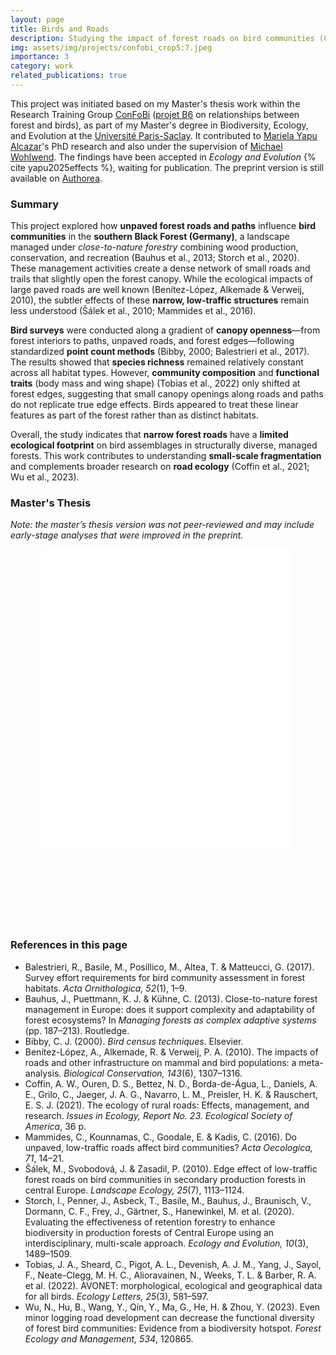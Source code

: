 ```yaml
---
layout: page
title: Birds and Roads
description: Studying the impact of forest roads on bird communities (ConFoBi RTG)
img: assets/img/projects/confobi_crop5:7.jpeg
importance: 3
category: work
related_publications: true
---
```


This project was initiated based on my Master's thesis work within the Research Training Group [ConFoBi](https://confobi.uni-freiburg.de/en) ([projet B6](https://confobi.uni-freiburg.de/en/projects/bird-forest-relationships-b6) on relationships between forest and birds), as part of my Master's degree in Biodiversity, Ecology, and Evolution at the [Université Paris-Saclay](https://www.universite-paris-saclay.fr/en). It contributed to [Mariela Yapu Alcazar](https://www.researchgate.net/profile/Mariela-Yapu-Alcazar)'s PhD research and also under the supervision of [Michael Wohlwend](https://www.researchgate.net/profile/Michael-Wohlwend). The findings have been accepted in *Ecology and Evolution* {% cite yapu2025effects %}, waiting for publication. The preprint version is still available on [Authorea](https://doi.org/10.22541/au.174617643.38377034/v1).

### Summary

This project explored how **unpaved forest roads and paths** influence **bird communities** in the **southern Black Forest (Germany)**, a landscape managed under *close-to-nature forestry* combining wood production, conservation, and recreation (Bauhus et al., 2013; Storch et al., 2020). These management activities create a dense network of small roads and trails that slightly open the forest canopy. While the ecological impacts of large paved roads are well known (Benítez-López, Alkemade & Verweij, 2010), the subtler effects of these **narrow, low-traffic structures** remain less understood (Šálek et al., 2010; Mammides et al., 2016).

**Bird surveys** were conducted along a gradient of **canopy openness**—from forest interiors to paths, unpaved roads, and forest edges—following standardized **point count methods** (Bibby, 2000; Balestrieri et al., 2017). The results showed that **species richness** remained relatively constant across all habitat types. However, **community composition** and **functional traits** (body mass and wing shape) (Tobias et al., 2022) only shifted at forest edges, suggesting that small canopy openings along roads and paths do not replicate true edge effects. Birds appeared to treat these linear features as part of the forest rather than as distinct habitats.

Overall, the study indicates that **narrow forest roads** have a **limited ecological footprint** on bird assemblages in structurally diverse, managed forests. This work contributes to understanding **small-scale fragmentation** and complements broader research on **road ecology** (Coffin et al., 2021; Wu et al., 2023).


### Master's Thesis

*Note: the master’s thesis version was not peer-reviewed and may include early-stage analyses that were improved in the preprint.*


<div style="display: flex; justify-content: center; width: 100%;">
  <div style="width: 80%; height: 600px;">
    <iframe src="/assets/pdf/BENERRADI-MScThesis-2023-M2BEE_APT.pdf" style="width: 100%; height: 80%;" frameborder="0">
      <p>Your browser does not support iframes. You can <a href="/assets/pdf/BENERRADI-MScThesis-2023-M2BEE_APT.pdf">download the PDF</a> instead.</p>
    </iframe>
  </div>
</div>


### References in this page

* Balestrieri, R., Basile, M., Posillico, M., Altea, T. & Matteucci, G. (2017). Survey effort requirements for bird community assessment in forest habitats. *Acta Ornithologica, 52*(1), 1–9.
* Bauhus, J., Puettmann, K. J. & Kühne, C. (2013). Close-to-nature forest management in Europe: does it support complexity and adaptability of forest ecosystems? In *Managing forests as complex adaptive systems* (pp. 187–213). Routledge.
* Bibby, C. J. (2000). *Bird census techniques*. Elsevier.
* Benítez-López, A., Alkemade, R. & Verweij, P. A. (2010). The impacts of roads and other infrastructure on mammal and bird populations: a meta-analysis. *Biological Conservation, 143*(6), 1307–1316.
* Coffin, A. W., Ouren, D. S., Bettez, N. D., Borda-de-Água, L., Daniels, A. E., Grilo, C., Jaeger, J. A. G., Navarro, L. M., Preisler, H. K. & Rauschert, E. S. J. (2021). The ecology of rural roads: Effects, management, and research. *Issues in Ecology, Report No. 23. Ecological Society of America*, 36 p.
* Mammides, C., Kounnamas, C., Goodale, E. & Kadis, C. (2016). Do unpaved, low-traffic roads affect bird communities? *Acta Oecologica, 71*, 14–21.
* Šálek, M., Svobodová, J. & Zasadil, P. (2010). Edge effect of low-traffic forest roads on bird communities in secondary production forests in central Europe. *Landscape Ecology, 25*(7), 1113–1124.
* Storch, I., Penner, J., Asbeck, T., Basile, M., Bauhus, J., Braunisch, V., Dormann, C. F., Frey, J., Gärtner, S., Hanewinkel, M. et al. (2020). Evaluating the effectiveness of retention forestry to enhance biodiversity in production forests of Central Europe using an interdisciplinary, multi-scale approach. *Ecology and Evolution, 10*(3), 1489–1509.
* Tobias, J. A., Sheard, C., Pigot, A. L., Devenish, A. J. M., Yang, J., Sayol, F., Neate-Clegg, M. H. C., Alioravainen, N., Weeks, T. L. & Barber, R. A. et al. (2022). AVONET: morphological, ecological and geographical data for all birds. *Ecology Letters, 25*(3), 581–597.
* Wu, N., Hu, B., Wang, Y., Qin, Y., Ma, G., He, H. & Zhou, Y. (2023). Even minor logging road development can decrease the functional diversity of forest bird communities: Evidence from a biodiversity hotspot. *Forest Ecology and Management, 534*, 120865.